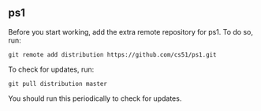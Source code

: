 
## ps1


Before you start working, add the extra remote repository for ps1. To do so, run:

`git remote add distribution https://github.com/cs51/ps1.git`

To check for updates, run:

`git pull distribution master`

You should run this periodically to check for updates.